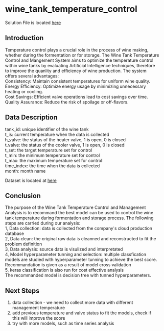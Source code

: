 # wine_tank_temperature_control

Solution File is located [here](solution.ipynb)

## Introduction

Temperature control plays a crucial role in the process of wine making, whether during the formentation or for storage. The Wine Tank Temperature Control and Mangement System aims to optimize the temperature control within wine tanks by evaluating Artificial Intelligence techniques, therefore to improve the quanlity and efficiency of wine production. The system offers several advantages:  
Consistency: Maintain consistent temperatures for uniform wine quality.  
Energy Efficiency: Optimize energy usage by minimizing unnecessary heating or cooling.  
Cost Savings: Efficient valve operations lead to cost savings over time.  
Quality Assurance: Reduce the risk of spoilage or off-flavors.  

## Data Description

tank_id: unique identifier of the wine tank  
t_is: current temperature when the data is collected  
h_valve: the status of the heater valve, 1 is open, 0 is closed  
t_valve: the status of the cooler valve, 1 is open, 0 is closed  
t_set: the target temperature set for control  
t_min: the minimum temperature set for control  
t_max: the maximum temperature set for control  
time_index: the time when the data is collected  
month: month name  

Dataset is located at [here](data/all_c.csv)

## Conclusion

The purpose of the Wine Tank Temperature Control and Management Analysis is to recommand the best model can be used to control the wine tank temperature during formentation and storage process. The following steps are carried during our analysis:  
1, Data collection: data is collected from the company's cloud production database  
2, Data clean: the original raw data is cleanned and reconstructed to fit the problem definition  
3, Data analysis: source data is visulized and interpretated  
4, Model hyperparameter tunning and selection: multiple classfication models are studied with hyperparameter tunning   to achieve the best score. Recommandation is given as a result of model cross validation  
5, keras classification is also run for cost effective analysis  
The recommanded model is decision tree with tunned hyperparameters.  
  
## Next Steps

1) data collection - we need to collect more data with different management temperature    
2) add previous temperature and valve status to fit the models, check if this will improve the score   
3) try with more models, such as time series analysis  
